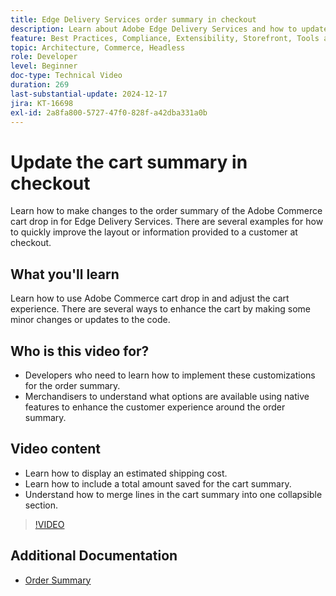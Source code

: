 ```yaml
---
title: Edge Delivery Services order summary in checkout
description: Learn about Adobe Edge Delivery Services and how to update the order summary section of the Commerce drop-in at checkout.
feature: Best Practices, Compliance, Extensibility, Storefront, Tools and External Services
topic: Architecture, Commerce, Headless
role: Developer
level: Beginner
doc-type: Technical Video
duration: 269
last-substantial-update: 2024-12-17
jira: KT-16698
exl-id: 2a8fa800-5727-47f0-828f-a42dba331a0b
---
```

# Update the cart summary in checkout

Learn how to make changes to the order summary of the Adobe Commerce cart drop in for Edge Delivery Services.  There are several examples for how to quickly improve the layout or information provided to a customer at checkout.

## What you'll learn

Learn how to use Adobe Commerce cart drop in and adjust the cart experience.  There are several ways to enhance the cart by making some minor changes or updates to the code.

## Who is this video for?

* Developers who need to learn how to implement these customizations for the order summary.
* Merchandisers to understand what options are available using native features to enhance the customer experience around the order summary.

## Video content

* Learn how to display an estimated shipping cost.
* Learn how to include a total amount saved for the cart summary.
* Understand how to merge lines in the cart summary into one collapsible section.

>[!VIDEO](https://video.tv.adobe.com/v/3441185?learn=on)

## Additional Documentation

* [Order Summary](https://experienceleague.adobe.com/developer/commerce/storefront/dropins/cart/tutorials/order-summary-lines/)
